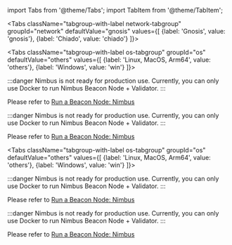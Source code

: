 import Tabs from '@theme/Tabs';
import TabItem from '@theme/TabItem';


<Tabs className="tabgroup-with-label network-tabgroup" groupId="network" defaultValue="gnosis" values={[
    {label: 'Gnosis', value: 'gnosis'},
    {label: 'Chiado', value: 'chiado'}
]}>
<TabItem value="gnosis">

<Tabs className="tabgroup-with-label os-tabgroup" groupId="os" defaultValue="others" values={[
{label: 'Linux, MacOS, Arm64', value: 'others'},
{label: 'Windows', value: 'win'}
]}>
<TabItem value="others">

:::danger
Nimbus is not ready for production use. Currently, you can only use Docker to run Nimbus Beacon Node + Validator.
:::

Please refer to [Run a Beacon Node: Nimbus](../nimbus.md)

</TabItem>
<TabItem value="win">

:::danger
Nimbus is not ready for production use. Currently, you can only use Docker to run Nimbus Beacon Node + Validator.
::: 

Please refer to [Run a Beacon Node: Nimbus](../nimbus.md)

</TabItem>
</Tabs>

</TabItem>
<TabItem value="chiado">

<Tabs className="tabgroup-with-label os-tabgroup" groupId="os" defaultValue="others" values={[
{label: 'Linux, MacOS, Arm64', value: 'others'},
{label: 'Windows', value: 'win'}
]}>
<TabItem value="others">

:::danger
Nimbus is not ready for production use. Currently, you can only use Docker to run Nimbus Beacon Node + Validator.
:::

Please refer to [Run a Beacon Node: Nimbus](../nimbus.md)

</TabItem>
<TabItem value="win">

:::danger
Nimbus is not ready for production use. Currently, you can only use Docker to run Nimbus Beacon Node + Validator.
::: 

Please refer to [Run a Beacon Node: Nimbus](../nimbus.md)

</TabItem>
</Tabs>

</TabItem>
</Tabs>